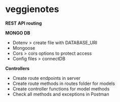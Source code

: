 # veggienotes

**REST API routing**

**MONGO DB**

- Dotenv > create file with DATABASE_URI
- Mongoose
- Cors > cors options to protect access
- Config files > connectDB

**Controllers**

- Create route endpoints in server
- Create route methods in routes folder for models
- Create controller functions for model methods
- Check all methods and exceptions in Postman

